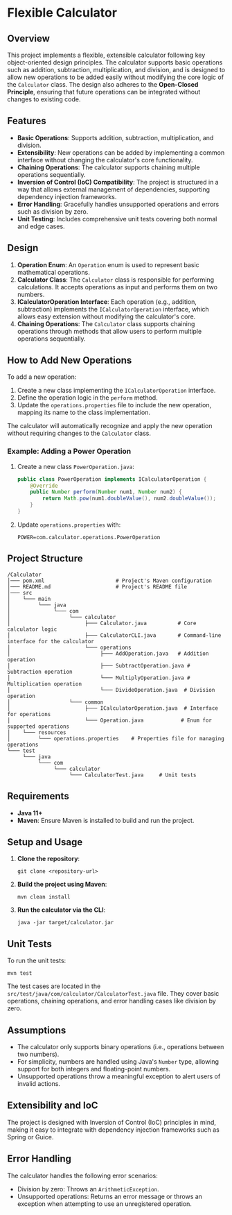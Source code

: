 # Flexible Calculator

## Overview

This project implements a flexible, extensible calculator following key object-oriented design principles. The calculator supports basic operations such as addition, subtraction, multiplication, and division, and is designed to allow new operations to be added easily without modifying the core logic of the `Calculator` class. The design also adheres to the **Open-Closed Principle**, ensuring that future operations can be integrated without changes to existing code.

## Features

- **Basic Operations**: Supports addition, subtraction, multiplication, and division.
- **Extensibility**: New operations can be added by implementing a common interface without changing the calculator's core functionality.
- **Chaining Operations**: The calculator supports chaining multiple operations sequentially.
- **Inversion of Control (IoC) Compatibility**: The project is structured in a way that allows external management of dependencies, supporting dependency injection frameworks.
- **Error Handling**: Gracefully handles unsupported operations and errors such as division by zero.
- **Unit Testing**: Includes comprehensive unit tests covering both normal and edge cases.

## Design

1. **Operation Enum**: An `Operation` enum is used to represent basic mathematical operations.
2. **Calculator Class**: The `Calculator` class is responsible for performing calculations. It accepts operations as input and performs them on two numbers.
3. **ICalculatorOperation Interface**: Each operation (e.g., addition, subtraction) implements the `ICalculatorOperation` interface, which allows easy extension without modifying the calculator's core.
4. **Chaining Operations**: The `Calculator` class supports chaining operations through methods that allow users to perform multiple operations sequentially.

## How to Add New Operations

To add a new operation:

1. Create a new class implementing the `ICalculatorOperation` interface.
2. Define the operation logic in the `perform` method.
3. Update the `operations.properties` file to include the new operation, mapping its name to the class implementation.

The calculator will automatically recognize and apply the new operation without requiring changes to the `Calculator` class.

### Example: Adding a Power Operation

1. Create a new class `PowerOperation.java`:

   ```java
   public class PowerOperation implements ICalculatorOperation {
       @Override
       public Number perform(Number num1, Number num2) {
           return Math.pow(num1.doubleValue(), num2.doubleValue());
       }
   }
   ```

2. Update `operations.properties` with:

   ```
   POWER=com.calculator.operations.PowerOperation
   ```

## Project Structure

```
/Calculator
│─── pom.xml                       # Project's Maven configuration
│─── README.md                     # Project's README file
│─── src
│    └─── main
│         └─── java
│              └─── com
│                   └─── calculator
│                        ├─── Calculator.java          # Core calculator logic
│                        ├─── CalculatorCLI.java       # Command-line interface for the calculator
│                        └─── operations
│                             ├─── AddOperation.java   # Addition operation
│                             ├─── SubtractOperation.java # Subtraction operation
│                             └─── MultiplyOperation.java # Multiplication operation
│                             └─── DivideOperation.java  # Division operation
│                   └─── common
│                        ├─── ICalculatorOperation.java  # Interface for operations
│                        └─── Operation.java            # Enum for supported operations
│    └─── resources
│         └─── operations.properties    # Properties file for managing operations
└─── test
     └─── java
          └─── com
               └─── calculator
                    └─── CalculatorTest.java     # Unit tests
```

## Requirements

- **Java 11+**
- **Maven**: Ensure Maven is installed to build and run the project.

## Setup and Usage

1. **Clone the repository**:

   ```
   git clone <repository-url>
   ```

2. **Build the project using Maven**:

   ```
   mvn clean install
   ```

3. **Run the calculator via the CLI**:

   ```
   java -jar target/calculator.jar
   ```

## Unit Tests

To run the unit tests:

```
mvn test
```

The test cases are located in the `src/test/java/com/calculator/CalculatorTest.java` file. They cover basic operations, chaining operations, and error handling cases like division by zero.

## Assumptions

- The calculator only supports binary operations (i.e., operations between two numbers).
- For simplicity, numbers are handled using Java's `Number` type, allowing support for both integers and floating-point numbers.
- Unsupported operations throw a meaningful exception to alert users of invalid actions.

## Extensibility and IoC

The project is designed with Inversion of Control (IoC) principles in mind, making it easy to integrate with dependency injection frameworks such as Spring or Guice.

## Error Handling

The calculator handles the following error scenarios:

- Division by zero: Throws an `ArithmeticException`.
- Unsupported operations: Returns an error message or throws an exception when attempting to use an unregistered operation.
